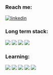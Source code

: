 <h3> Reach me: </h3>
<a href="https://www.linkedin.com/in/alexandrag-pricop/" target="_blank">  
  <img src="https://img.shields.io/badge/LinkedIn-0077B5?style=for-the-badge&logo=linkedin&logoColor=white" alt="linkedin" />
</a>

<h3> Long term stack: </h3>
<p>
<img src="https://img.shields.io/badge/React-20232A?style=for-the-badge&logo=react&logoColor=61DAFB" src="react" />
<img src="https://img.shields.io/badge/JavaScript-323330?style=for-the-badge&logo=javascript&logoColor=F7DF1E" src="js" />
<img src="https://img.shields.io/badge/Redux-593D88?style=for-the-badge&logo=redux&logoColor=white" src="redux" />
<img src="https://img.shields.io/badge/TypeScript-007ACC?style=for-the-badge&logo=typescript&logoColor=white" src="typescript" />
</p>

<h3> Learning: </h3>
<p>
<img src="https://img.shields.io/badge/Node%20js-339933?style=for-the-badge&logo=nodedotjs&logoColor=white" src="nodejs" />
<img src="https://img.shields.io/badge/MongoDB-4EA94B?style=for-the-badge&logo=mongodb&logoColor=white" src="mongodb" />
<img src="https://img.shields.io/badge/GraphQl-E10098?style=for-the-badge&logo=graphql&logoColor=white" src="graphql" />
<img src="https://img.shields.io/badge/next%20js-000000?style=for-the-badge&logo=nextdotjs&logoColor=white" src="nextjs" />
<img src="https://img.shields.io/badge/Python-FFD43B?style=for-the-badge&logo=python&logoColor=blue" src="python" />
</p>
